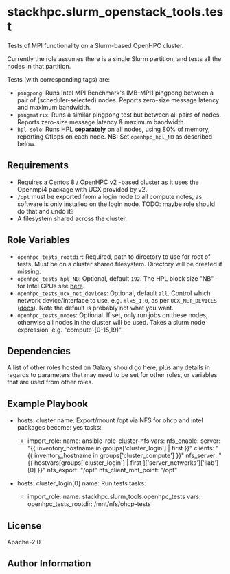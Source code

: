 stackhpc.slurm_openstack_tools.test
=========

Tests of MPI functionality on a Slurm-based OpenHPC cluster.

Currently the role assumes there is a single Slurm partition, and tests all the nodes in that partition.

Tests (with corresponding tags) are:
- `pingpong`: Runs Intel MPI Benchmark's IMB-MPI1 pingpong between a pair of (scheduler-selected) nodes. Reports zero-size message latency and maximum bandwidth.
- `pingmatrix`: Runs a similar pingpong test but between all pairs of nodes. Reports zero-size message latency & maximum bandwidth.
- `hpl-solo`: Runs HPL **separately** on all nodes, using 80% of memory, reporting Gflops on each node. **NB:** Set `openhpc_hpl_NB` as described below.

Requirements
------------

- Requires a Centos 8 / OpenHPC v2 -based cluster as it uses the Openmpi4 package with UCX provided by v2.
- `/opt` must be exported from a login node to all compute notes, as software is only installed on the login node. TODO: maybe role should do that and undo it?
- A filesystem shared across the cluster.

Role Variables
--------------

- `openhpc_tests_rootdir`: Required, path to directory to use for root of tests. Must be on a cluster shared filesystem. Directory will be created if missing.
- `openhpc_tests_hpl_NB`: Optional, default `192`. The HPL block size "NB" - for Intel CPUs see [here](https://software.intel.com/content/www/us/en/develop/documentation/mkl-linux-developer-guide/top/intel-math-kernel-library-benchmarks/intel-distribution-for-linpack-benchmark/configuring-parameters.html).
- `openhpc_tests_ucx_net_devices`: Optional, default `all`. Control which network device/interface to use, e.g. `mlx5_1:0`, as per `UCX_NET_DEVICES` ([docs](https://github.com/openucx/ucx/wiki/UCX-environment-parameters#setting-the-devices-to-use)). Note the default is probably not what you want.
- `openhpc_tests_nodes`: Optional. If set, only run jobs on these nodes, otherwise all nodes in the cluster will be used. Takes a slurm node expression, e.g. "compute-[0-15,19]".

Dependencies
------------

A list of other roles hosted on Galaxy should go here, plus any details in regards to parameters that may need to be set for other roles, or variables that are used from other roles.

Example Playbook
----------------

  - hosts: cluster
    name: Export/mount /opt via NFS for ohcp and intel packages
    become: yes
    tasks:
      - import_role:
          name: ansible-role-cluster-nfs
        vars:
          nfs_enable:
            server:  "{{ inventory_hostname in groups['cluster_login'] | first }}"
            clients: "{{ inventory_hostname in groups['cluster_compute'] }}"
          nfs_server: "{{ hostvars[groups['cluster_login'] | first ]['server_networks']['ilab'][0] }}"
          nfs_export: "/opt"
          nfs_client_mnt_point: "/opt"
          
  - hosts: cluster_login[0]
    name: Run tests
    tasks:
      - import_role:
          name: stackhpc.slurm_tools.openhpc_tests
        vars:
          openhpc_tests_rootdir: /mnt/nfs/ohcp-tests
    

License
-------

Apache-2.0


Author Information
------------------

